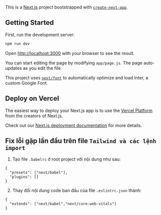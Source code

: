 This is a [Next.js](https://nextjs.org/) project bootstrapped with [`create-next-app`](https://github.com/vercel/next.js/tree/canary/packages/create-next-app).

## Getting Started

First, run the development server:

```bash
npm run dev
```

Open [http://localhost:3000](http://localhost:3000) with your browser to see the result.

You can start editing the page by modifying `app/page.js`. The page auto-updates as you edit the file.

This project uses [`next/font`](https://nextjs.org/docs/basic-features/font-optimization) to automatically optimize and load Inter, a custom Google Font.

## Deploy on Vercel

The easiest way to deploy your Next.js app is to use the [Vercel Platform](https://vercel.com/new?utm_medium=default-template&filter=next.js&utm_source=create-next-app&utm_campaign=create-next-app-readme) from the creators of Next.js.

Check out our [Next.js deployment documentation](https://nextjs.org/docs/deployment) for more details.

## Fix lỗi gặp lần đầu trên file ``Tailwind và các lệnh import``
1. Tạo file ``.babelrc`` ở root project với nội dung như sau:
```
{
  "presets": ["next/babel"],
  "plugins": []
}
```
2. Thay đổi nội dung code ban đầu của file ``.eslintrc.json`` thành:
```
{
  "extends": ["next/babel","next/core-web-vitals"]
}
```